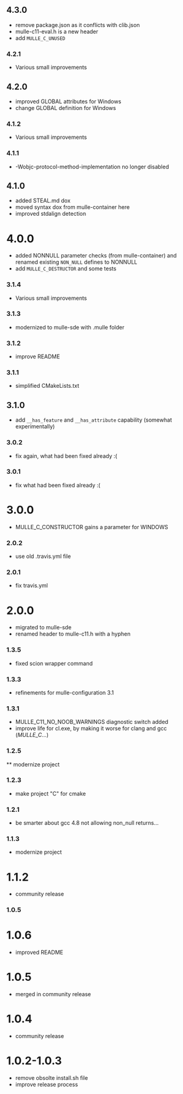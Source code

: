## 4.3.0

* remove package.json as it conflicts with clib.json
* mulle-c11-eval.h is a new header
* add ``MULLE_C_UNUSED``


### 4.2.1

* Various small improvements

## 4.2.0

* improved GLOBAL attributes for Windows
* change GLOBAL definition for Windows


### 4.1.2

* Various small improvements

### 4.1.1

* -Wobjc-protocol-method-implementation no longer disabled

## 4.1.0

* added STEAL.md dox
* moved syntax dox from mulle-container here
* improved stdalign detection


# 4.0.0

* added NONNULL parameter checks (from mulle-container) and renamed existing `NON_NULL` defines to NONNULL
* add `MULLE_C_DESTRUCTOR` and some tests


### 3.1.4

* Various small improvements

### 3.1.3

* modernized to mulle-sde with .mulle folder

### 3.1.2

* improve README

### 3.1.1

* simplified CMakeLists.txt

## 3.1.0

* add `__has_feature` and `__has_attribute` capability (somewhat experimentally)


### 3.0.2

* fix again, what had been fixed already :(

### 3.0.1

* fix what had been fixed already :(

# 3.0.0

* MULLE_C_CONSTRUCTOR gains a parameter for WINDOWS

### 2.0.2

* use old .travis.yml file

### 2.0.1

* fix travis.yml

# 2.0.0

* migrated to mulle-sde
* renamed header to mulle-c11.h with a hyphen

### 1.3.5

* fixed scion wrapper command

### 1.3.3

* refinements for mulle-configuration 3.1

### 1.3.1

* MULLE_C11_NO_NOOB_WARNINGS diagnostic switch added
* improve life for cl.exe, by making it worse for clang and gcc (_MULLE_C_...)

### 1.2.5

** modernize project

### 1.2.3

* make project "C" for cmake

### 1.2.1

* be smarter about gcc 4.8 not allowing non_null returns...


### 1.1.3

* modernize project

1.1.2
===

* community release

### 1.0.5

1.0.6
===
* improved README


1.0.5
===
* merged in community release

1.0.4
====

* community release

1.0.2-1.0.3
=====

* remove obsolte install.sh file
* improve release process
